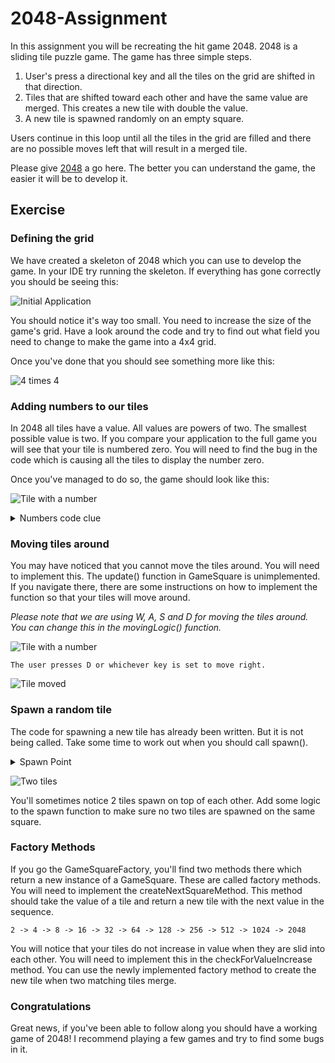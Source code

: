 # 2048-Assignment
In this assignment you will be recreating the hit game 2048. 2048 is a sliding tile puzzle game. The game has three simple steps.

1. User's press a directional key and all the tiles on the grid are shifted in that direction. 
2. Tiles that are shifted toward each other and have the same value are merged. This creates a new tile with double the 
value.
3. A new tile is spawned randomly on an empty square.

Users continue in this loop until all the tiles in the grid are filled and there are no possible moves left that will
result in a merged tile.

Please give [2048](https://play2048.co/) a go here. The better you can understand the game, the easier it will be to
develop it.

## Exercise

### Defining the grid
We have created a skeleton of 2048 which you can use to develop the game. In your IDE try running the skeleton. If
everything has gone correctly you should be seeing this:

![Initial Application](images/initial_application.png)

You should notice it's way too small. You need to increase the size of the game's grid. Have a look around the code and try
to find out what field you need to change to make the game into a 4x4 grid.

Once you've done that you should see something more like this:

![4 times 4](images/expanded_grid.png)

### Adding numbers to our tiles
In 2048 all tiles have a value. All values are powers of two. The smallest possible value is two. If you compare your
application to the full game you will see that your tile is numbered zero. You will need to find the bug in the code which
is causing all the tiles to display the number zero. 

Once you've managed to do so, the game should look like this:

![Tile with a number](images/tile_with_number.png)


<details>
  <summary>Numbers code clue</summary>
    You know that all values are to the power of two so try to find where the tile's value is raised by a power.
</details>

### Moving tiles around

You may have noticed that you cannot move the tiles around. You will need to implement this. The update() function in
GameSquare is unimplemented. If you navigate there, there are some instructions on how to implement the function so that
your tiles will move around.

*Please note that we are using W, A, S and D for moving the tiles around. You can change this in the movingLogic() 
function.*

![Tile with a number](images/tile_with_number.png)
```shell
The user presses D or whichever key is set to move right.
```
![Tile moved](images/moving_tile.png)

### Spawn a random tile
The code for spawning a new tile has already been written. But it is not being called. Take some time to work out when 
you should call spawn().

<details>
  <summary>Spawn Point</summary>
    The code to spawn a new tile should be part of the moving logic.
</details>

![Two tiles](images/two_tiles.png)

You'll sometimes notice 2 tiles spawn on top of each other. Add some logic to the spawn function to make sure no two
tiles are spawned on the same square.

### Factory Methods

If you go the GameSquareFactory, you'll find two methods there which return a new instance of a GameSquare. These are 
called factory methods. You will need to implement the createNextSquareMethod. This method should take the value of a tile
and return a new tile with the next value in the sequence. 

```
2 -> 4 -> 8 -> 16 -> 32 -> 64 -> 128 -> 256 -> 512 -> 1024 -> 2048
```

You will notice that your tiles do not increase in value when they are slid into each other. You will need to implement 
this in the checkForValueIncrease method. You can use the newly implemented factory method to create the new tile when 
two matching tiles merge.

### Congratulations

Great news, if you've been able to follow along you should have a working game of 2048! I recommend playing a few games
and try to find some bugs in it.